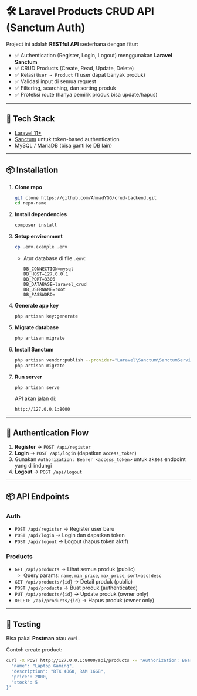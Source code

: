 # 🛠️ Laravel Products CRUD API (Sanctum Auth)

Project ini adalah **RESTful API** sederhana dengan fitur:

- ✅ Authentication (Register, Login, Logout) menggunakan **Laravel Sanctum**  
- ✅ CRUD Products (Create, Read, Update, Delete)  
- ✅ Relasi `User → Product` (1 user dapat banyak produk)  
- ✅ Validasi input di semua request  
- ✅ Filtering, searching, dan sorting produk  
- ✅ Proteksi route (hanya pemilik produk bisa update/hapus)  

---

## 🚀 Tech Stack
- [Laravel 11+](https://laravel.com/)  
- [Sanctum](https://laravel.com/docs/sanctum) untuk token-based authentication  
- MySQL / MariaDB (bisa ganti ke DB lain)  

---

## 📦 Installation

1. **Clone repo**
   ```bash
   git clone https://github.com/AhmadYGG/crud-backend.git
   cd repo-name
   ```

2. **Install dependencies**
   ```bash
   composer install
   ```

3. **Setup environment**
   ```bash
   cp .env.example .env
   ```
   - Atur database di file `.env`:
     ```env
     DB_CONNECTION=mysql
     DB_HOST=127.0.0.1
     DB_PORT=3306
     DB_DATABASE=laravel_crud
     DB_USERNAME=root
     DB_PASSWORD=
     ```

4. **Generate app key**
   ```bash
   php artisan key:generate
   ```

5. **Migrate database**
   ```bash
   php artisan migrate
   ```

6. **Install Sanctum**
   ```bash
   php artisan vendor:publish --provider="Laravel\Sanctum\SanctumServiceProvider"
   php artisan migrate
   ```

7. **Run server**
   ```bash
   php artisan serve
   ```
   API akan jalan di:
   ```
   http://127.0.0.1:8000
   ```

---

## 🔑 Authentication Flow
1. **Register** → `POST /api/register`  
2. **Login** → `POST /api/login` (dapatkan `access_token`)  
3. Gunakan `Authorization: Bearer <access_token>` untuk akses endpoint yang dilindungi  
4. **Logout** → `POST /api/logout`  

---

## 📦 API Endpoints

### Auth
- `POST /api/register` → Register user baru  
- `POST /api/login` → Login dan dapatkan token  
- `POST /api/logout` → Logout (hapus token aktif)  

### Products
- `GET /api/products` → Lihat semua produk (public)  
  - Query params: `name`, `min_price`, `max_price`, `sort=asc|desc`
- `GET /api/products/{id}` → Detail produk (public)  
- `POST /api/products` → Buat produk (authenticated)  
- `PUT /api/products/{id}` → Update produk (owner only)  
- `DELETE /api/products/{id}` → Hapus produk (owner only)  

---

## 🧪 Testing
Bisa pakai **Postman** atau `curl`.  

Contoh create product:
```bash
curl -X POST http://127.0.0.1:8000/api/products -H "Authorization: Bearer <access_token>" -H "Content-Type: application/json" -d '{
  "name": "Laptop Gaming",
  "description": "RTX 4060, RAM 16GB",
  "price": 2000,
  "stock": 5
}'
```